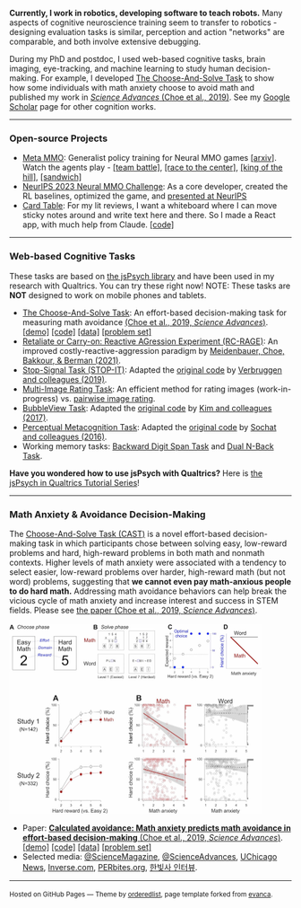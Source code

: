 **Currently, I work in robotics, developing software to teach robots.** Many aspects of cognitive neuroscience training seem to transfer to robotics - designing evaluation tasks is similar, perception and action "networks" are comparable, and both involve extensive debugging.

During my PhD and postdoc, I used web-based cognitive tasks, brain imaging, eye-tracking, and machine learning to study human decision-making. For example, I developed [The Choose-And-Solve Task](https://kywch.github.io/CAST_jsPsych/choose-and-solve-task.html) to show how some individuals with math anxiety choose to avoid math and published my work in [*Science Advances* (Choe et al., 2019)](https://www.science.org/doi/10.1126/sciadv.aay1062). See my [Google Scholar](https://scholar.google.com/citations?user=Smql8gkAAAAJ&hl=en) page for other cognition works. 

---

### Open-source Projects

* [Meta MMO](https://github.com/kywch/meta-mmo): Generalist policy training for Neural MMO games [\[arxiv\]](https://arxiv.org/pdf/2406.05071). Watch the agents play - [\[team battle\]](https://kywch.github.io/nmmo-client/?file=https://kywch.github.io/meta-mmo/full_teambattle_seed_11_20240530_162610.replay.lzma), [\[race to the center\]](https://kywch.github.io/nmmo-client/?file=https://kywch.github.io/meta-mmo/mini_racetocenter_seed_21_20240530_163538.replay.lzma), [\[king of the hill\]](https://kywch.github.io/nmmo-client/?file=https://kywch.github.io/meta-mmo/mini_kingofthehill_seed_21_20240530_163207.replay.lzma), [\[sandwich\]](https://kywch.github.io/nmmo-client/?file=https://kywch.github.io/meta-mmo/mini_sandwich_seed_21_20240530_163914.replay.lzma)
* [NeurIPS 2023 Neural MMO Challenge](https://neuralmmo.github.io/_build/html/rst/landing.html#icon-2023-competition): As a core developer, created the RL baselines, optimized the game, and [presented at NeurIPS](https://nips.cc/virtual/2023/83943)
* [Card Table](https://kywch.github.io/start-rl/): For my lit reviews, I want a whiteboard where I can move sticky notes around and write text here and there. So I made a React app, with much help from Claude. [\[code\]](https://github.com/kywch/card-table)

---

### Web-based Cognitive Tasks
These tasks are based on [the jsPsych library](https://www.jspsych.org/) and have been used in my research with Qualtrics. You can try these right now! NOTE: These tasks are **NOT** designed to work on mobile phones and tablets.

* [The Choose-And-Solve Task](https://kywch.github.io/CAST_jsPsych/choose-and-solve-task.html): An effort-based decision-making task for measuring math avoidance [(Choe et al., 2019, *Science Advances*)](https://www.science.org/doi/10.1126/sciadv.aay1062). [\[demo\]](https://kywch.github.io/CAST_jsPsych/choose-and-solve-task.html) [\[code\]](https://github.com/kywch/CAST_jsPsych) [\[data\]](https://osf.io/t4wju/) [\[problem set\]](https://github.com/kywch/CAST_jsPsych/tree/master/problem-set)
* [Retaliate or Carry-on: Reactive AGression Experiment (RC-RAGE)](https://kywch.github.io/RC-RAGE_jsPsych/rc-rage-demo.html): An improved costly-reactive-aggression paradigm by [Meidenbauer, Choe, Bakkour, & Berman (2021)](https://psyarxiv.com/kw3by/). <!-- [\[code\]](https://github.com/kywch/RC-RAGE_jsPsych) -->
* [Stop-Signal Task (STOP-IT)](https://kywch.github.io/STOP-IT/jsPsych_version/experiment-transformed-third.html): Adapted the [original code]( https://github.com/fredvbrug/STOP-IT) by [Verbruggen and colleagues (2019)](https://elifesciences.org/articles/46323).
* [Multi-Image Rating Task](https://kywch.github.io/ImageRatingStudy/multi-image-rating-demo.html): An efficient method for rating images (work-in-progress) vs. [pairwise image rating](https://kywch.github.io/ImageRatingStudy/pairwise-rating-demo.html). <!-- [\[code\]](https://github.com/kywch/ImageRatingStudy) -->
* [BubbleView Task](https://kywch.github.io/BubbleView_jsPsych/): Adapted the [original code](https://github.com/namwkim/bubbleview) by [Kim and colleagues (2017)](http://bubbleview.namwkim.org/). <!-- [\[code\]](https://github.com/kywch/BubbleView_jsPsych) -->
* [Perceptual Metacognition Task](https://kywch.github.io/Perceptual-Metacognition/): Adapted the [original code](https://expfactory.github.io/v1/perceptual_metacognition.html) by [Sochat and colleagues (2016)](https://www.frontiersin.org/articles/10.3389/fpsyg.2016.00610/full).
* Working memory tasks: [Backward Digit Span Task](https://kywch.github.io/WorkingMemoryTasks/backward-digit-span-adaptive.html) and [Dual N-Back Task](https://kywch.github.io/WorkingMemoryTasks/dual-nback.html). <!-- [\[code\]](https://github.com/kywch/WorkingMemoryTasks) -->

**Have you wondered how to use jsPsych with Qualtrics?** Here is [the jsPsych in Qualtrics Tutorial Series](https://kywch.github.io/jsPsych-in-Qualtrics/)!

---

### Math Anxiety & Avoidance Decision-Making
The [Choose-And-Solve Task (CAST)](https://kywch.github.io/CAST_jsPsych) is a novel effort-based decision-making task in which participants chose between solving easy, low-reward problems and hard, high-reward problems in both math and nonmath contexts. 
Higher levels of math anxiety were associated with a tendency to select easier, low-reward problems over harder, high-reward math (but not word) problems, suggesting that **we cannot even pay math-anxious people to do hard math.** Addressing math avoidance behaviors can help break the vicious cycle of math anxiety and increase interest and success in STEM fields. Please see [the paper (Choe et al., 2019, *Science Advances*)](https://www.science.org/doi/10.1126/sciadv.aay1062).
<br>
<br>
<a href="https://kywch.github.io/CAST_jsPsych"><img src="images/Choose_And_Solve_Task.jpg?raw=true" style="max-width:450px"></a>
<br>

* Paper: [**Calculated avoidance: Math anxiety predicts math avoidance in effort-based decision-making** (Choe et al., 2019, *Science Advances*)](https://www.science.org/doi/10.1126/sciadv.aay1062). [\[demo\]](https://kywch.github.io/CAST_jsPsych/choose-and-solve-task.html) [\[code\]](https://github.com/kywch/CAST_jsPsych) [\[data\]](https://osf.io/t4wju/) [\[problem set\]](https://github.com/kywch/CAST_jsPsych/tree/master/problem-set)
* Selected media: [@ScienceMagazine](https://twitter.com/sciencemagazine/status/1198707895585722368), [@ScienceAdvances](https://twitter.com/ScienceAdvances/status/1198345515810852864), [UChicago News](https://news.uchicago.edu/story/fear-math-can-outweigh-promise-higher-rewards), [Inverse.com](https://www.inverse.com/article/61092-math-anxiety-bad-decisions), [PERbites.org](https://perbites.org/2019/12/18/math-anxiety-and-math-avoidance/), [한빛사 인터뷰](https://www.ibric.org/myboard/read.php?id=189447&Board=tr_interview).

<!--
---
[Project 2 Title](/pdf/sample_presentation.pdf)
<img src="images/dummy_thumbnail.jpg?raw=true"/>
-->


---
<p><small>Hosted on GitHub Pages &mdash; Theme by <a href="https://github.com/orderedlist" target="_blank">orderedlist</a>, 
 page template forked from <a href="https://github.com/evanca/quick-portfolio" target="_blank">evanca</a>.</small></p>
